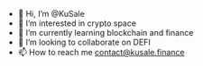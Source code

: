 - 👋 Hi, I’m @KuSale
- 👀 I’m interested in crypto space
- 🌱 I’m currently learning blockchain and finance
- 💞️ I’m looking to collaborate on DEFI
- 📫 How to reach me contact@kusale.finance

<!---
KuSale/KuSale is a ✨ special ✨ repository because its `README.md` (this file) appears on your GitHub profile.
You can click the Preview link to take a look at your changes.
--->
